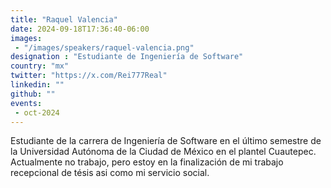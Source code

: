 ```yaml
---
title: "Raquel Valencia"
date: 2024-09-18T17:36:40-06:00
images: 
 - "/images/speakers/raquel-valencia.png"
designation : "Estudiante de Ingeniería de Software"
country: "mx"
twitter: "https://x.com/Rei777Real"
linkedin: ""
github: ""
events: 
 - oct-2024
---
```


Estudiante de la carrera de Ingeniería de Software en el último semestre de la Universidad Autónoma de la Ciudad de México en el plantel Cuautepec. Actualmente no trabajo, pero estoy en la finalización de mi trabajo recepcional de tésis asi como mi servicio social.
